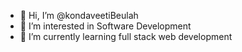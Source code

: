 - 👋 Hi, I’m @kondaveetiBeulah
- 👀 I’m interested in Software Development
- 🌱 I’m currently learning full stack web development


<!---
kondaveetiBeulah/kondaveetiBeulah is a ✨ special ✨ repository because its `README.md` (this file) appears on your GitHub profile.
You can click the Preview link to take a look at your changes.
--->
